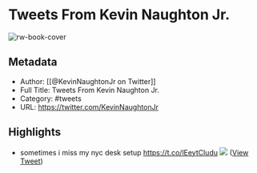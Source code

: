 # Tweets From Kevin Naughton Jr.

![rw-book-cover](https://pbs.twimg.com/profile_images/1754745467387232256/MsY_M5wL.jpg)

## Metadata
- Author: [[@KevinNaughtonJr on Twitter]]
- Full Title: Tweets From Kevin Naughton Jr.
- Category: #tweets
- URL: https://twitter.com/KevinNaughtonJr

## Highlights
- sometimes i miss my nyc desk setup https://t.co/lEeytCludu
  ![](https://pbs.twimg.com/media/F8GIeinWIAA9fQe.jpg) ([View Tweet](https://twitter.com/KevinNaughtonJr/status/1711799394473840695))
